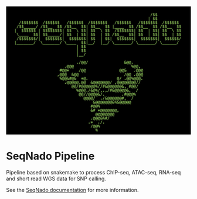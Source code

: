 
![SeqNado logo](https://raw.githubusercontent.com/alsmith151/SeqNado/master/seqnado_logo.jpeg)
# SeqNado Pipeline

Pipeline based on snakemake to process ChIP-seq, ATAC-seq, RNA-seq and short read WGS data for SNP calling.

See the [SeqNado documentation]() for more information.
